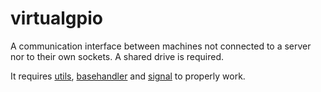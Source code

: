 # virtualgpio
A communication interface between machines not connected to a server nor to their own sockets. A shared drive is required.

It requires [utils](http://github.com/zashel/utils), [basehandler](http://github.com/zashel/basehandler) and [signal](http://github.com/zashel/signal) to properly work.
